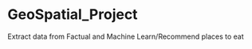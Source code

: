 GeoSpatial_Project
==================

Extract data from Factual and Machine Learn/Recommend places to eat 
